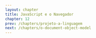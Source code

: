 ```yaml
---
layout: chapter
title: JavaScript e o Navegador
chapter: 12
prev: /chapters/projeto-a-linguagem
next: /chapters/o-document-object-model
---
```

